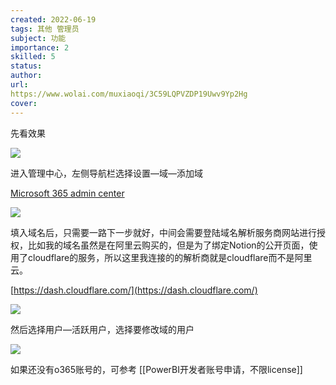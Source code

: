 ```yaml
---
created: 2022-06-19
tags: 其他 管理员
subject: 功能
importance: 2
skilled: 5
status:
author:
url:
https://www.wolai.com/muxiaoqi/3C59LQPVZDP19Uwv9Yp2Hg
cover: 
---
```


先看效果

![](https://s2.loli.net/2022/06/20/ZpGRUdj49tvf5xD.png)


进入管理中心，左侧导航栏选择设置—域—添加域

[Microsoft 365 admin center](https://admin.microsoft.com/#/homepage)

![](https://s2.loli.net/2022/06/20/jE7ZUTIOR5kmpdr.png)


填入域名后，只需要一路下一步就好，中间会需要登陆域名解析服务商网站进行授权，比如我的域名虽然是在阿里云购买的，但是为了绑定Notion的公开页面，使用了cloudflare的服务，所以这里我连接的的解析商就是cloudflare而不是阿里云。

[https://dash.cloudflare.com/](https://dash.cloudflare.com/)

![](https://s2.loli.net/2022/06/20/nXBdowtHlZjUgR2.png)


然后选择用户—活跃用户，选择要修改域的用户

![](https://s2.loli.net/2022/06/20/3XNCs6uz7kIn1my.png)



如果还没有o365账号的，可参考
[[PowerBI开发者账号申请，不限license]]